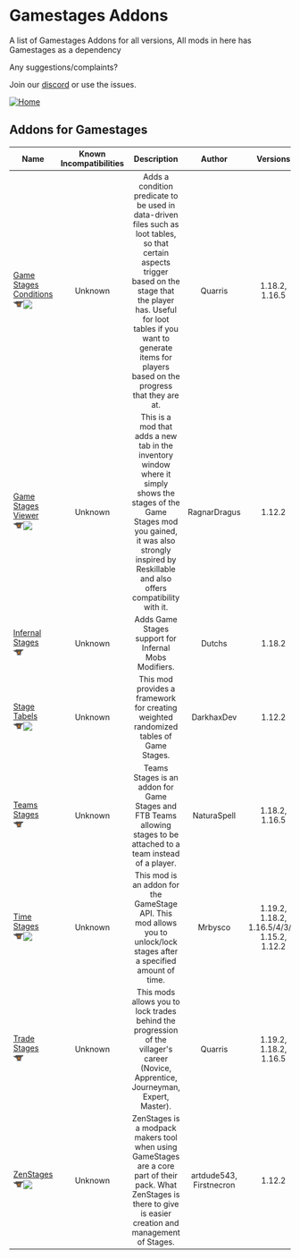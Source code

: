 # Gamestages Addons

A list of Gamestages Addons for all versions, All mods in here has Gamestages as a dependency

Any suggestions/complaints?

Join our [discord](https://discord.gg/8nzHYhVUQS) or use the issues.

[![Home](https://i.imgur.com/zGuelkW.png)](/README.md)

## Addons for Gamestages

| Name | Known Incompatibilities | Description | Author | Versions | Wiki | [Label](/README.md#labels) | License |
| --- | :---: | :---: | :---: | :---: | :---: | :---: | :---: |
| [Game Stages Conditions](https://www.curseforge.com/minecraft/mc-mods/game-stages-conditions)<br>[<img src=/images/curseforge.png height=18>](https://www.curseforge.com/minecraft/mc-mods/game-stages-conditions)[<img src=/images/github.ico height=18>](https://github.com/quarris/gamestageconditions) | Unknown | Adds a condition predicate to be used in data-driven files such as loot tables, so that certain aspects trigger based on the stage that the player has. Useful for loot tables if you want to generate items for players based on the progress that they are at. | Quarris | 1.18.2, 1.16.5 | [Kinda](https://www.curseforge.com/minecraft/mc-mods/game-stages-conditions) | none | [GPL-3.0](/license/Licenses.md#GPL-30) |
| [Game Stages Viewer](https://www.curseforge.com/minecraft/mc-mods/game-stages-viewer)<br>[<img src=/images/curseforge.png height=18>](https://www.curseforge.com/minecraft/mc-mods/game-stages-viewer)[<img src=/images/github.ico height=18>](https://github.com/ragnardragus/gamestagesviewer) | Unknown | This is a mod that adds a new tab in the inventory window where it simply shows the stages of the Game Stages mod you gained, it was also strongly inspired by Reskillable and also offers compatibility with it. | RagnarDragus | 1.12.2 | [Yes](https://github.com/ragnardragus/gamestagesviewer/wiki) | none | [LGPL-2.1](/license/Licenses.md#LGPL-21) |
| [Infernal Stages](https://www.curseforge.com/minecraft/mc-mods/infernal-stages)<br>[<img src=/images/curseforge.png height=18>](https://www.curseforge.com/minecraft/mc-mods/infernal-stages) | Unknown | Adds Game Stages support for Infernal Mobs Modifiers. | Dutchs | 1.18.2 | none | none | [MIT](/license/Licenses.md#mit) |
| [Stage Tabels](https://www.curseforge.com/minecraft/mc-mods/stage-tabels)<br>[<img src=/images/curseforge.png height=18>](https://www.curseforge.com/minecraft/mc-mods/stage-tabels)[<img src=/images/github.ico height=18>](https://github.com/GetConfluxed/StageTables) | Unknown | This mod provides a framework for creating weighted randomized tables of Game Stages. | DarkhaxDev | 1.12.2 | [Yes](https://github.com/GetConfluxed/StageTables) | none | [LGPL-2.1](/license/Licenses.md#LGPL-21) |
| [Teams Stages](https://www.curseforge.com/minecraft/mc-mods/teams-stages)<br>[<img src=/images/curseforge.png height=18>](https://www.curseforge.com/minecraft/mc-mods/teams-stages) | Unknown | Teams Stages is an addon for Game Stages and FTB Teams allowing stages to be attached to a team instead of a player. | NaturaSpell | 1.18.2, 1.16.5 | [Kinda](https://www.curseforge.com/minecraft/mc-mods/teams-stages) | none | [All Rights Reserved](/license/Licenses.md#all-rights-reserved) |
| [Time Stages](https://www.curseforge.com/minecraft/mc-mods/time-stages)<br>[<img src=/images/curseforge.png height=18>](https://www.curseforge.com/minecraft/mc-mods/time-stages)[<img src=/images/github.ico height=18>](https://github.com/Mrbysco/TimeStages) | Unknown | This mod is an addon for the GameStage API. This mod allows you to unlock/lock stages after a specified amount of time. | Mrbysco | 1.19.2, 1.18.2, 1.16.5/4/3/1, 1.15.2, 1.12.2 | [Kinda](https://www.curseforge.com/minecraft/mc-mods/time-stages) | none | [MIT](/license/Licenses.md#mit) |
| [Trade Stages](https://www.curseforge.com/minecraft/mc-mods/trade-stages)<br>[<img src=/images/curseforge.png height=18>](https://www.curseforge.com/minecraft/mc-mods/trade-stages) | Unknown | This mods allows you to lock trades behind the progression of the villager's career (Novice, Apprentice, Journeyman, Expert, Master). | Quarris | 1.19.2, 1.18.2, 1.16.5 | [Kinda](https://www.curseforge.com/minecraft/mc-mods/trade-stages) | none | [All Rights Reserved](/license/Licenses.md#all-rights-reserved) |
| [ZenStages](https://www.curseforge.com/minecraft/mc-mods/zenstages)<br>[<img src=/images/curseforge.png height=18>](https://www.curseforge.com/minecraft/mc-mods/zenstages)[<img src=/images/github.ico height=18>](https://github.com/DarkPacks/ZenStages) | Unknown | ZenStages is a modpack makers tool when using GameStages are a core part of their pack. What ZenStages is there to give is easier creation and management of Stages. | artdude543, Firstnecron | 1.12.2 | [Yes](https://docs.blamejared.com/1.12/en/Mods/GameStages/ZenStages/ZenStages) | none | [GPL-3.0](/license/Licenses.md#GPL-30) |
